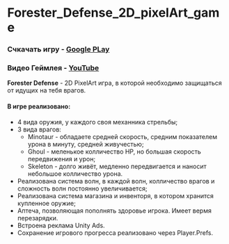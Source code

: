 # Forester_Defense_2D_pixelArt_game

### Счкачать игру - [Google PLay](https://play.google.com/store/apps/details?id=com.Plasty_Game3s.ForesterDefence)
### Видео Геймлея - [YouTube](https://www.youtube.com/watch?v=U2ozqE3oVMU)

**Forester Defense** - 2D PixelArt игра, в которой необходимо защищаться от идущих на тебя врагов.

#### В игре реализовано:
- 4 вида оружия, у каждого своя механника стрельбы;
- 3 вида врагов:
  - Minotaur - обладаете средней скорость, средним показателем урона в минуту, средней живучестью;
  - Ghoul - меленькое колличество HP, но большая скорость передвижения и урон;
  - Skeleton - долго живёт, медленно передвигается и наносит небольшое колличество урона.
- Реализована система волн, в каждой волн, колличество врагов и сложность волн постоянно увеличивается;
- Реализована система магазина и инвенторя, в котором хранится купленное оружие;
- Аптеча, позволяющая пополнять здоровье игрока. Имеет вермя перезарядки.
- Встроена реклама Unity Ads.
- Сохранение игрового прогресса реализовано через Player.Prefs.
